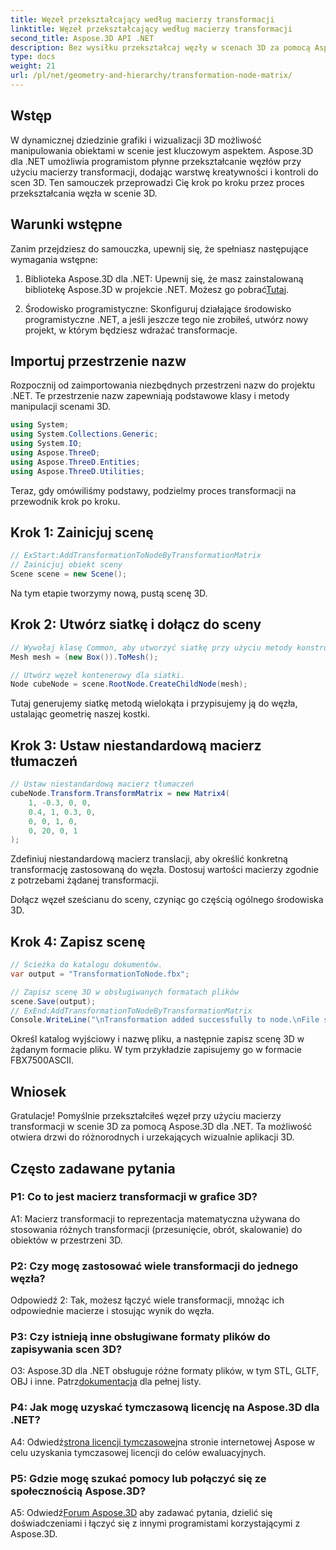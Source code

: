 ```yaml
---
title: Węzeł przekształcający według macierzy transformacji
linktitle: Węzeł przekształcający według macierzy transformacji
second_title: Aspose.3D API .NET
description: Bez wysiłku przekształcaj węzły w scenach 3D za pomocą Aspose.3D dla .NET. Dowiedz się, jak krok po kroku przekształcać węzły, korzystając z samouczka.
type: docs
weight: 21
url: /pl/net/geometry-and-hierarchy/transformation-node-matrix/
---
```

## Wstęp

W dynamicznej dziedzinie grafiki i wizualizacji 3D możliwość manipulowania obiektami w scenie jest kluczowym aspektem. Aspose.3D dla .NET umożliwia programistom płynne przekształcanie węzłów przy użyciu macierzy transformacji, dodając warstwę kreatywności i kontroli do scen 3D. Ten samouczek przeprowadzi Cię krok po kroku przez proces przekształcania węzła w scenie 3D.

## Warunki wstępne

Zanim przejdziesz do samouczka, upewnij się, że spełniasz następujące wymagania wstępne:

1.  Biblioteka Aspose.3D dla .NET: Upewnij się, że masz zainstalowaną bibliotekę Aspose.3D w projekcie .NET. Możesz go pobrać[Tutaj](https://releases.aspose.com/3d/net/).

2. Środowisko programistyczne: Skonfiguruj działające środowisko programistyczne .NET, a jeśli jeszcze tego nie zrobiłeś, utwórz nowy projekt, w którym będziesz wdrażać transformacje.

## Importuj przestrzenie nazw

Rozpocznij od zaimportowania niezbędnych przestrzeni nazw do projektu .NET. Te przestrzenie nazw zapewniają podstawowe klasy i metody manipulacji scenami 3D.

```csharp
using System;
using System.Collections.Generic;
using System.IO;
using Aspose.ThreeD;
using Aspose.ThreeD.Entities;
using Aspose.ThreeD.Utilities;
```

Teraz, gdy omówiliśmy podstawy, podzielmy proces transformacji na przewodnik krok po kroku.

## Krok 1: Zainicjuj scenę

```csharp
// ExStart:AddTransformationToNodeByTransformationMatrix
// Zainicjuj obiekt sceny
Scene scene = new Scene();

```

Na tym etapie tworzymy nową, pustą scenę 3D.

## Krok 2: Utwórz siatkę i dołącz do sceny

```csharp
// Wywołaj klasę Common, aby utworzyć siatkę przy użyciu metody konstruktora wielokątów, aby ustawić instancję siatki
Mesh mesh = (new Box()).ToMesh();

// Utwórz węzeł kontenerowy dla siatki.
Node cubeNode = scene.RootNode.CreateChildNode(mesh);
```

Tutaj generujemy siatkę metodą wielokąta i przypisujemy ją do węzła, ustalając geometrię naszej kostki.

## Krok 3: Ustaw niestandardową macierz tłumaczeń

```csharp
// Ustaw niestandardową macierz tłumaczeń
cubeNode.Transform.TransformMatrix = new Matrix4(
    1, -0.3, 0, 0,
    0.4, 1, 0.3, 0,
    0, 0, 1, 0,
    0, 20, 0, 1
);        
```

Zdefiniuj niestandardową macierz translacji, aby określić konkretną transformację zastosowaną do węzła. Dostosuj wartości macierzy zgodnie z potrzebami żądanej transformacji.

Dołącz węzeł sześcianu do sceny, czyniąc go częścią ogólnego środowiska 3D.

## Krok 4: Zapisz scenę

```csharp
// Ścieżka do katalogu dokumentów.
var output = "TransformationToNode.fbx";

// Zapisz scenę 3D w obsługiwanych formatach plików
scene.Save(output);
// ExEnd:AddTransformationToNodeByTransformationMatrix
Console.WriteLine("\nTransformation added successfully to node.\nFile saved at " + output);
```

Określ katalog wyjściowy i nazwę pliku, a następnie zapisz scenę 3D w żądanym formacie pliku. W tym przykładzie zapisujemy go w formacie FBX7500ASCII.

## Wniosek

Gratulacje! Pomyślnie przekształciłeś węzeł przy użyciu macierzy transformacji w scenie 3D za pomocą Aspose.3D dla .NET. Ta możliwość otwiera drzwi do różnorodnych i urzekających wizualnie aplikacji 3D.

## Często zadawane pytania

### P1: Co to jest macierz transformacji w grafice 3D?

A1: Macierz transformacji to reprezentacja matematyczna używana do stosowania różnych transformacji (przesunięcie, obrót, skalowanie) do obiektów w przestrzeni 3D.

### P2: Czy mogę zastosować wiele transformacji do jednego węzła?

Odpowiedź 2: Tak, możesz łączyć wiele transformacji, mnożąc ich odpowiednie macierze i stosując wynik do węzła.

### P3: Czy istnieją inne obsługiwane formaty plików do zapisywania scen 3D?

 O3: Aspose.3D dla .NET obsługuje różne formaty plików, w tym STL, GLTF, OBJ i inne. Patrz[dokumentacja](https://reference.aspose.com/3d/net/) dla pełnej listy.

### P4: Jak mogę uzyskać tymczasową licencję na Aspose.3D dla .NET?

 A4: Odwiedź[strona licencji tymczasowej](https://purchase.aspose.com/temporary-license/)na stronie internetowej Aspose w celu uzyskania tymczasowej licencji do celów ewaluacyjnych.

### P5: Gdzie mogę szukać pomocy lub połączyć się ze społecznością Aspose.3D?

 A5: Odwiedź[Forum Aspose.3D](https://forum.aspose.com/c/3d/18) aby zadawać pytania, dzielić się doświadczeniami i łączyć się z innymi programistami korzystającymi z Aspose.3D.